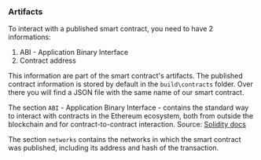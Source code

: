 ### Artifacts

To interact with a published smart contract, you need to have 2 informations:
1. ABI - Application Binary Interface
2. Contract address

This information are part of the smart contract's artifacts. 
The published contract information is stored by default in the `build\contracts` folder. 
Over there you will find a JSON file with the same name of our smart contract.

The section `ABI` - Application Binary Interface - contains the standard way to interact with contracts in the Ethereum ecosystem, both from outside the blockchain and for contract-to-contract interaction. 
Source: [Solidity docs](https://docs.soliditylang.org/en/v0.7.5/abi-spec.html)

The section `networks` contains the networks in which the smart contract was published, including its address and hash of the transaction.
